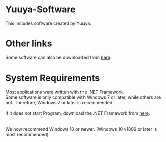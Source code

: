 # Yuuya-Software

This includes software created by Yuuya.

# Other links
Some software can also be downloaded from [here](https://yuuya20061202.wixsite.com/website/%E3%83%80%E3%82%A6%E3%83%B3%E3%83%AD%E3%83%BC%E3%83%89).

# System Requirements
Most applications were written with the .NET Framework.
<br>Some software is only compatible with Windows 7 or later, while others are not. Therefore, Windows 7 or later is recommended.
<br><br>If it does not start Program, download the .NET Framework from [here](https://dotnet.microsoft.com/en-us/download/dotnet-framework).
<br><br><br>We now recommend Windows 10 or newer. (Windows 10 v1809 or later is most recommended)
